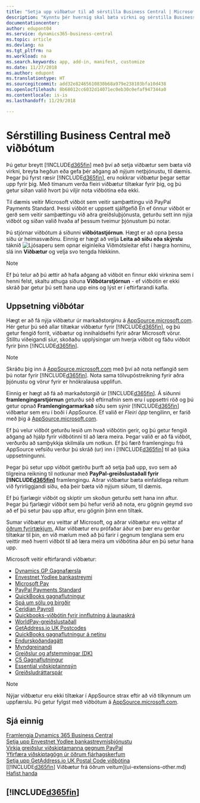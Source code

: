 ```yaml
---
title: "Setja upp viðbætur til að sérstilla Business Central | Microsoft Docs"
description: "Kynntu þér hvernig skal bæta virkni og sérstilla Business Central með því að setja upp viðbætur."
documentationcenter: 
author: edupont04
ms.service: dynamics365-business-central
ms.topic: article
ms.devlang: na
ms.tgt_pltfrm: na
ms.workload: na
ms.search.keywords: app, add-in, manifest, customize
ms.date: 11/27/2018
ms.author: edupont
ms.translationtype: HT
ms.sourcegitcommit: add32e82465610830b68a979e238103bfa10d438
ms.openlocfilehash: 8b68012cc6032d14071ec0eb30c0efaf947344a0
ms.contentlocale: is-is
ms.lasthandoff: 11/29/2018

---
```

# <a name="customizing-business-central-using-extensions"></a>Sérstilling Business Central með viðbótum
Þú getur breytt [!INCLUDE[d365fin](includes/d365fin_md.md)] með því að setja viðbætur sem bæta við virkni, breyta hegðun eða gefa þér aðgang að nýjum netþjónustu, til dæmis.
Þegar þú fyrst ræsir [!INCLUDE[d365fin](includes/d365fin_md.md)], eru nokkrar viðbætur þegar settar upp fyrir þig. Með tímanum verða fleiri viðbætur tiltækar fyrir þig, og þú getur síðan valið hvort þú viljir nota viðbótina eða ekki.

Til dæmis veitir Microsoft viðbót sem veitir samþættingu við PayPal Payments Standard. Þessi viðbót er uppsett sjálfgefið
En ef önnur viðbót er gerð sem veitir samþættingu við aðra greiðsluþjónusta, geturðu sett inn nýja viðbót og síðan valið hvaða af þessum tveimur þjónustum þú notar.  

Þú stjórnar viðbótum á síðunni **viðbótastjórnun**. Hægt er að opna þessa síðu úr heimasvæðinu. Einnig er hægt að velja **Leita að síðu eða skýrslu** táknið ![Ljósaperu sem opnar eiginleika Viðmótsleitar](media/ui-search/search_small.png "Segðu mér hvað þú vilt gera") efst í hægra horninu, slá inn **Viðbætur** og velja svo tengda hlekkinn.  

> [!NOTE]  
>   Ef þú telur að þú ættir að hafa aðgang að viðbót en finnur ekki virknina sem í henni felst, skaltu athuga síðuna **Viðbótarstjórnun** - ef viðbótin er ekki skráð þar getur þú sett hana upp eins og lýst er í eftirfarandi kafla.  

## <a name="installing-an-extension"></a>Uppsetning viðbótar
Hægt er að fá nýja viðbætur úr markaðstorginu á [AppSource.microsoft.com](https://appsource.microsoft.com/en-us/marketplace/apps?src=dynamics365website&product=dynamics-365-business-central). Hér getur þú séð allar tiltækar viðbætur fyrir [!INCLUDE[d365fin](includes/d365fin_md.md)], og þú getur fengið forrit, viðbætur og innihaldsefni fyrir aðrar Microsoft vörur. Stilltu viðeigandi síur, skoðaðu upplýsingar um hverja viðbót og fáðu viðbót fyrir þinn [!INCLUDE[d365fin](includes/d365fin_md.md)].  
> [!NOTE]  
>   Skráðu þig inn á [AppSource.microsoft.com](https://appsource.microsoft.com/) með því að nota netfangið sem þú notar fyrir [!INCLUDE[d365fin](includes/d365fin_md.md)]. Nota sama tölvupóstreikning fyrir aðra þjónustu og vörur fyrir er hnökralausa upplifun.  

Einnig er hægt að fá að markaðstorgið úr [!INCLUDE[d365fin](includes/d365fin_md.md)]. Á síðunni **framlengingarstjórnun** geturðu séð eftirnafnin sem eru í uppsettri röð og þú getur opnað **Framlengingarmarkað** síðu sem sýnir [!INCLUDE[d365fin](includes/d365fin_md.md)] viðbætur sem eru í boði í AppSource. Ef valið er *Fleiri öpp* tengilinn, er farið með þig á [AppSource.microsoft.com](https://appsource.microsoft.com/en-us/marketplace/apps?product=dynamics-365%3Bdynamics-365-for-financials&page=1).  

Ef þú velur viðbót geturðu lesið um hvað viðbótin gerir, og þú getur fengið aðgang að hjálp fyrir viðbótinni til að læra meira. Þegar valið er að fá viðbót, verðurðu að samþykkja skilmála um notkun. Ef þú færð framlengingu frá AppSource vefsíðu verður þú skráð (ur) inn í [!INCLUDE[d365fin](includes/d365fin_md.md)] til að ljúka uppsetningunni.  

Þegar þú setur upp viðbót gætirðu þurft að setja það upp, svo sem að tilgreina reikning til notkunar með **PayPal-greiðslustaðall fyrir [!INCLUDE[d365fin](includes/d365fin_md.md)]** framlengingu.
Aðrar viðbætur bæta einfaldlega reitum við fyrirliggjandi síðu, eða þeir bæta við nýjum síðum, til dæmis.   

Ef þú fjarlægir viðbót og skiptir um skoðun geturðu sett hana inn aftur. Þegar þú fjarlægir viðbót sem þú hefur verið að nota, eru gögnin geymd svo að ef þú setur þau upp aftur, eru gögnin þínn enn tiltæk.  

Sumar viðbætur eru veittar af Microsoft, og aðrar viðbætur eru veittar af [öðrum fyrirtækjum.](ui-extensions-other.md) Allar viðbætur eru prófaðar áður en þær eru gerðar tiltækar til þin, en við mælum með að þú farir í gegnum tenglana sem eru veittir með hverri viðbót til að læra meira um viðbótina áður en þú setur hana upp.  

Microsoft veitir eftirfarandi viðbætur:  

* [Dynamics GP Gagnafærsla](ui-extensions-dynamicsgp-data-migration.md)  
* [Envestnet Yodlee bankastreymi](ui-extensions-yodlee-bank-feeds.md)  
* [Microsoft Pay](ui-extensions-microsoft-pay-payments.md)  
* [PayPal Payments Standard](ui-extensions-paypal-payments-standard.md)  
* [QuickBooks gagnaflutningur](ui-extensions-quickbooks-data-migration.md)  
* [Spá um sölu og birgðir](ui-extensions-sales-forecast.md)  
* [Ceridian Payroll](ui-extensions-ceridian-payroll.md)  
* [Quickbooks-viðbótin fyrir innflutning á launaskrá](ui-extensions-quickbooks-payroll.md)  
* [WorldPay-greiðslustaðall](ui-extensions-worldpay-payments-standard.md)  
* [GetAddress.io UK Postcodes](ui-extensions-getaddressio.md)  
* [QuickBooks gagnaflutningur á netinu](ui-extensions-quickbooks-online-data-migration.md)  
* [Endurskoðandagátt](ui-extensions-accountant-portal.md)  
* [Myndgreinandi](ui-extensions-image-analyzer.md)  
* [Greiðslur og afstemmingar (DK)](ui-extensions-payments-reconciliation-formats-dk.md)  
* [C5 Gagnaflutningur](ui-extensions-c5-data-migration.md)  
* [Essential viðskiptainnsýn](ui-extensions-essential-business-insights.md)  
* [Greiðsludráttarspár](ui-extensions-late-payment-prediction.md  )

> [!NOTE]  
>  Nýjar viðbætur eru ekki tiltækar í AppSource strax eftir að við tilkynnum um uppfærslu. Þú getur fylgst með viðbótum á [AppSource.microsoft.com](https://appsource.microsoft.com/en-us/marketplace/apps?product=dynamics-365%3Bdynamics-365-for-financials&page=1).

## <a name="see-also"></a>Sjá einnig
[Framlengja Dynamics 365 Business Central](about-develop-extensions.md)  
[Setja upp Envestnet Yodlee bankastreymisþjónustu](bank-how-setup-bank-statement-service.md)  
[Virkja greiðslur viðskiptamanna gegnum PayPal](sales-how-enable-payment-service-extensions.md)  
[Yfirfæra viðskiptagögn úr öðrum fjárhagskerfum](across-import-data-configuration-packages.md)  
[Setja upp GetAddress.io UK Postal Code viðbótina](LocalFunctionality/UnitedKingdom/uk-setup-postal-code-service.md)  
[[!INCLUDE[d365fin](includes/d365fin_md.md)] Viðbætur frá öðrum veitum](ui-extensions-other.md)  
[Hafist handa](product-get-started.md)  

## [!INCLUDE[d365fin](includes/free_trial_md.md)]  

